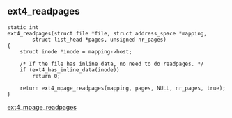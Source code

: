 ## ext4_readpages

```
static int
ext4_readpages(struct file *file, struct address_space *mapping,
		struct list_head *pages, unsigned nr_pages)
{
	struct inode *inode = mapping->host;

	/* If the file has inline data, no need to do readpages. */
	if (ext4_has_inline_data(inode))
		return 0;

	return ext4_mpage_readpages(mapping, pages, NULL, nr_pages, true);
}
```

[ext4_mpage_readpages](../readpage.c/ext4_mpage_readpages.md)